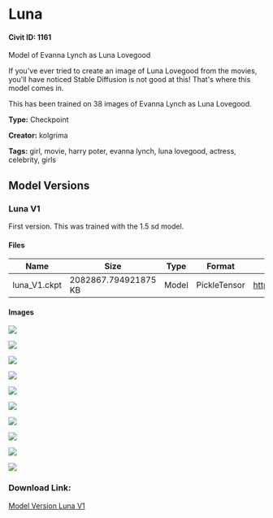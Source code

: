 # Luna

#### Civit ID: 1161

<p>Model of Evanna Lynch as Luna Lovegood</p><p>If you've ever tried to create an image of Luna Lovegood from the movies, you'll have noticed Stable Diffusion is not good at this! That's where this model comes in.</p><p>This has been trained on 38 images of Evanna Lynch as Luna Lovegood.</p>

**Type:** Checkpoint

**Creator:** kolgrima

**Tags:** girl, movie, harry poter, evanna lynch, luna lovegood, actress, celebrity, girls

## Model Versions

### Luna V1

<p>First version. This was trained with the 1.5 sd model.<br /></p>

#### Files

| Name | Size | Type | Format | Download Url | AutoV1 | AutoV2 | SHA256 | CRC32 | BLAKE3 |
| --- | --- | --- | --- | --- | --- | --- | --- | --- | --- |
| luna_V1.ckpt | 2082867.794921875 KB | Model | PickleTensor | https://civitai.com/api/download/models/1183 | 9518FAA2 | 448D77F01B | 448D77F01B4903E665EABE58D2801925B09703A4FFAB9E7C9057931AAC3C9D0C | 863A9D16 | 656E1B8F1CEC07B355391C047C50C5198F0A7B0DB7CF8A4329A88EED588853AD |

#### Images

<p><img src="https://image.civitai.com/xG1nkqKTMzGDvpLrqFT7WA/156b14af-5ed8-403b-d3f0-9ffef911e800/width=450/9659.jpeg" /></p>

<p><img src="https://image.civitai.com/xG1nkqKTMzGDvpLrqFT7WA/e49ea279-dac1-4e79-062a-44f0bf37ac00/width=450/9668.jpeg" /></p>

<p><img src="https://image.civitai.com/xG1nkqKTMzGDvpLrqFT7WA/d93a9079-29d7-4ead-2e56-8b1fe3be5a00/width=450/9667.jpeg" /></p>

<p><img src="https://image.civitai.com/xG1nkqKTMzGDvpLrqFT7WA/f6d38de3-039c-445e-dcfa-d2bba8ec9e00/width=450/9666.jpeg" /></p>

<p><img src="https://image.civitai.com/xG1nkqKTMzGDvpLrqFT7WA/e0c4b541-2c1d-4aa7-aa7f-6e3f36253f00/width=450/9665.jpeg" /></p>

<p><img src="https://image.civitai.com/xG1nkqKTMzGDvpLrqFT7WA/72eba624-ffd8-4cca-8d27-15e762447300/width=450/9664.jpeg" /></p>

<p><img src="https://image.civitai.com/xG1nkqKTMzGDvpLrqFT7WA/29c4445a-4b05-48a1-77ae-4b459d7c5200/width=450/9663.jpeg" /></p>

<p><img src="https://image.civitai.com/xG1nkqKTMzGDvpLrqFT7WA/8803b438-b5bb-4885-7da9-635d0968aa00/width=450/9662.jpeg" /></p>

<p><img src="https://image.civitai.com/xG1nkqKTMzGDvpLrqFT7WA/4f88582e-4750-44d1-ef38-6bcf3db40800/width=450/9661.jpeg" /></p>

<p><img src="https://image.civitai.com/xG1nkqKTMzGDvpLrqFT7WA/248bb415-f60c-484b-53d9-e3a78a773200/width=450/9660.jpeg" /></p>

### Download Link:

[Model Version Luna V1](https://civitai.com/api/download/models/1183)

